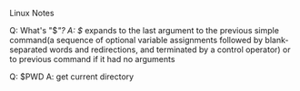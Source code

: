 Linux Notes

Q: What's "$_"?
A: $_ expands to the last argument to the previous simple command(a sequence of optional variable assignments followed by blank-separated words and redirections, and terminated by a control operator) or to previous command if it had no arguments

Q: $PWD
A: get current directory
